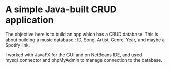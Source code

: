 # A simple Java-built CRUD application
The objective here is to build an app which has a CRUD database. This is about building a music database : ID, Song, Artist, Genre, Year, and maybe a Spotify link.

I worked with JavaFX for the GUI and on NetBeans IDE, and used mysql_connector and phpMyAdmin to manage connection to the database.
